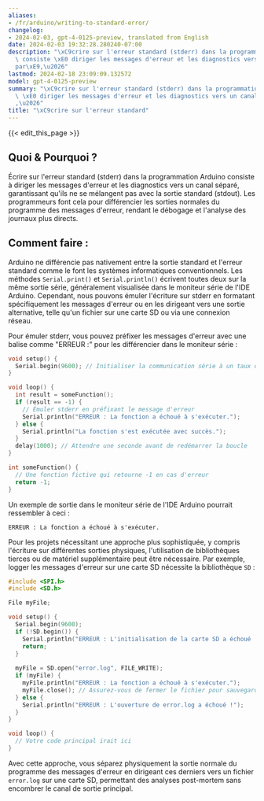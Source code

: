 ```yaml
---
aliases:
- /fr/arduino/writing-to-standard-error/
changelog:
- 2024-02-03, gpt-4-0125-preview, translated from English
date: 2024-02-03 19:32:28.280240-07:00
description: "\xC9crire sur l'erreur standard (stderr) dans la programmation Arduino\
  \ consiste \xE0 diriger les messages d'erreur et les diagnostics vers un canal s\xE9\
  par\xE9,\u2026"
lastmod: 2024-02-18 23:09:09.132572
model: gpt-4-0125-preview
summary: "\xC9crire sur l'erreur standard (stderr) dans la programmation Arduino consiste\
  \ \xE0 diriger les messages d'erreur et les diagnostics vers un canal s\xE9par\xE9\
  ,\u2026"
title: "\xC9crire sur l'erreur standard"
---
```


{{< edit_this_page >}}

## Quoi & Pourquoi ?

Écrire sur l'erreur standard (stderr) dans la programmation Arduino consiste à diriger les messages d'erreur et les diagnostics vers un canal séparé, garantissant qu'ils ne se mélangent pas avec la sortie standard (stdout). Les programmeurs font cela pour différencier les sorties normales du programme des messages d'erreur, rendant le débogage et l'analyse des journaux plus directs.

## Comment faire :

Arduino ne différencie pas nativement entre la sortie standard et l'erreur standard comme le font les systèmes informatiques conventionnels. Les méthodes `Serial.print()` et `Serial.println()` écrivent toutes deux sur la même sortie série, généralement visualisée dans le moniteur série de l'IDE Arduino. Cependant, nous pouvons émuler l'écriture sur stderr en formatant spécifiquement les messages d'erreur ou en les dirigeant vers une sortie alternative, telle qu'un fichier sur une carte SD ou via une connexion réseau.

Pour émuler stderr, vous pouvez préfixer les messages d'erreur avec une balise comme "ERREUR :" pour les différencier dans le moniteur série :

```cpp
void setup() {
  Serial.begin(9600); // Initialiser la communication série à un taux de 9600 bauds
}

void loop() {
  int result = someFunction();
  if (result == -1) {
    // Émuler stderr en préfixant le message d'erreur
    Serial.println("ERREUR : La fonction a échoué à s'exécuter.");
  } else {
    Serial.println("La fonction s'est exécutée avec succès.");
  }
  delay(1000); // Attendre une seconde avant de redémarrer la boucle
}

int someFunction() {
  // Une fonction fictive qui retourne -1 en cas d'erreur
  return -1;
}
```

Un exemple de sortie dans le moniteur série de l'IDE Arduino pourrait ressembler à ceci :

```
ERREUR : La fonction a échoué à s'exécuter.
```

Pour les projets nécessitant une approche plus sophistiquée, y compris l'écriture sur différentes sorties physiques, l'utilisation de bibliothèques tierces ou de matériel supplémentaire peut être nécessaire. Par exemple, logger les messages d'erreur sur une carte SD nécessite la bibliothèque `SD` :

```cpp
#include <SPI.h>
#include <SD.h>

File myFile;

void setup() {
  Serial.begin(9600);
  if (!SD.begin()) {
    Serial.println("ERREUR : L'initialisation de la carte SD a échoué !");
    return;
  }
  
  myFile = SD.open("error.log", FILE_WRITE);
  if (myFile) {
    myFile.println("ERREUR : La fonction a échoué à s'exécuter.");
    myFile.close(); // Assurez-vous de fermer le fichier pour sauvegarder le contenu
  } else {
    Serial.println("ERREUR : L'ouverture de error.log a échoué !");
  }
}

void loop() {
  // Votre code principal irait ici
}
```

Avec cette approche, vous séparez physiquement la sortie normale du programme des messages d'erreur en dirigeant ces derniers vers un fichier `error.log` sur une carte SD, permettant des analyses post-mortem sans encombrer le canal de sortie principal.
